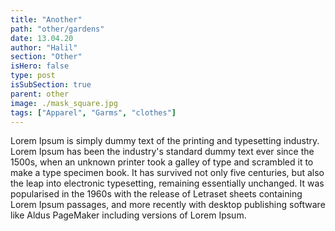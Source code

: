 ```yaml
---
title: "Another"
path: "other/gardens"
date: 13.04.20
author: "Halil"
section: "Other"
isHero: false
type: post
isSubSection: true
parent: other
image: ./mask_square.jpg
tags: ["Apparel", "Garms", "clothes"]
---
```


Lorem Ipsum is simply dummy text of the printing and typesetting industry. Lorem Ipsum has been the industry's standard dummy text ever since the 1500s, when an unknown printer took a galley of type and scrambled it to make a type specimen book. It has survived not only five centuries, but also the leap into electronic typesetting, remaining essentially unchanged. It was popularised in the 1960s with the release of Letraset sheets containing Lorem Ipsum passages, and more recently with desktop publishing software like Aldus PageMaker including versions of Lorem Ipsum.